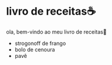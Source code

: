 # livro de receitas:coffee: 

ola, bem-vindo ao meu livro de receitas:wave: 

- strogonoff de frango
- bolo de cenoura
- pavê 

